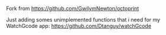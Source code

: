 Fork from https://github.com/GwilymNewton/octoprint

Just adding somes unimplemented functions that i need for my WatchGcode app: https://github.com/Dtanguy/watchGcode
